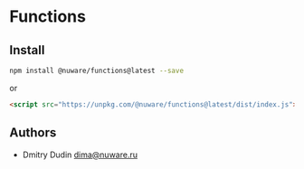 # Functions

## Install

```bash
npm install @nuware/functions@latest --save
```
or

```html
<script src="https://unpkg.com/@nuware/functions@latest/dist/index.js"></script>
```

## Authors

* Dmitry Dudin <dima@nuware.ru>
